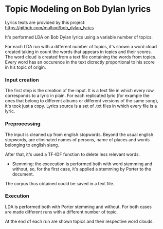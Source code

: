 # Topic Modeling on Bob Dylan lyrics

Lyrics texts are provided by this project:
https://github.com/mulhod/bob_dylan_lyrics

It's performed LDA on Bob Dylan lyrics using a variable number of topics.

For each LDA run with a different number of topics, it's shown a word cloud created taking in count the words that appears in topics and their scores. The word cloud is created from a text file containing the words from topics. Every word has an occurence in the text dicrectly proportional to his score in his topic of origin.

### Input creation
The first step is the creation of the input. It is a text file in which every row corresponds to a lyric in plain. For each replicated lyric (for example the ones that belong to different albums or different versions of the same song), it's took just a copy. Lyrics source is a set of .txt files in which every file is a lyric.

### Preprocessing
The input is cleaned up from english stopwords. Beyond the usual english stopwords, are eliminated names of persons, name of places and words belonging to english slang.

After that, it's used a TF-IDF function to delete less relevant words.

- Stemming: the excecution is performed both with word stemming and without, so, for the first case, it's applied a stemming by Porter to the document.

The corpus thus obtained could be saved in a text file.

### Execution
LDA is performed both with Porter stemming and without. For both cases are made different runs with a different number of topic.

At the end of each run are shown topics and their respective word clouds.

